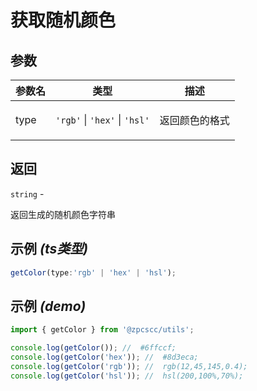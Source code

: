 # 获取随机颜色

## 参数

| 参数名 | 类型                                                                                         | 描述                  |
| ------ | -------------------------------------------------------------------------------------------- | --------------------- |
| type   | <code>&#x27;rgb&#x27;</code> \| <code>&#x27;hex&#x27;</code> \| <code>&#x27;hsl&#x27;</code> | <p>返回颜色的格式</p> |

## 返回

<code>string</code> - <p>返回生成的随机颜色字符串</p>

## 示例 _(ts类型)_

```typescript
getColor(type:'rgb' | 'hex' | 'hsl');
```

## 示例 _(demo)_

```typescript
import { getColor } from '@zpcscc/utils';

console.log(getColor()); //  #6ffccf;
console.log(getColor('hex')); //  #8d3eca;
console.log(getColor('rgb')); //  rgb(12,45,145,0.4);
console.log(getColor('hsl')); //  hsl(200,100%,70%);
```
